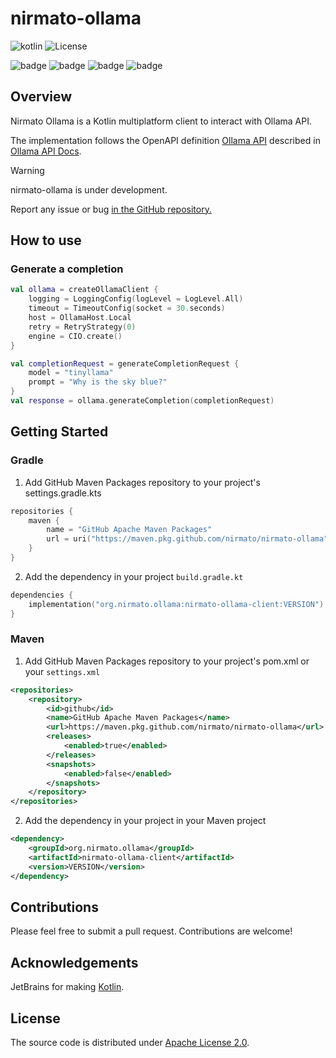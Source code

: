 # nirmato-ollama

![![kotlin](https://kotlinlang.org/)](https://img.shields.io/badge/kotlin--multiplatform-2.0.10-blue.svg?logo=kotlin) ![![License](https://github.com/nirmato/nirmato-ollama/blob/main/LICENSE.md)](https://img.shields.io/github/license/nirmato/nirmato-ollama)

![badge][badge-jvm] ![badge][badge-js] ![badge][badge-nodejs] ![badge][badge-wasm-js]

[badge-android]: http://img.shields.io/badge/-android-6EDB8D.svg?style=flat
[badge-jvm]: http://img.shields.io/badge/-jvm-DB413D.svg?style=flat
[badge-js]: http://img.shields.io/badge/-js-F8DB5D.svg?style=flat
[badge-nodejs]: https://img.shields.io/badge/-nodejs-68a063.svg?style=flat
[badge-wasm-js]: https://img.shields.io/badge/-wasm--js-306850.svg?style=flat
[badge-wasm]: https://img.shields.io/badge/-wasm-624FE8.svg?style=flat
[badge-linux]: http://img.shields.io/badge/-linux-2D3F6C.svg?style=flat
[badge-windows]: http://img.shields.io/badge/-windows-4D76CD.svg?style=flat
[badge-apple-silicon]: http://img.shields.io/badge/support-[AppleSilicon]-43BBFF.svg?style=flat
[badge-ios]: http://img.shields.io/badge/-ios-CDCDCD.svg?style=flat
[badge-mac]: http://img.shields.io/badge/-macos-111111.svg?style=flat
[badge-watchos]: http://img.shields.io/badge/-watchos-C0C0C0.svg?style=flat
[badge-tvos]: http://img.shields.io/badge/-tvos-808080.svg?style=flat

## Overview

Nirmato Ollama is a Kotlin multiplatform client to interact with Ollama API.

The implementation follows the OpenAPI definition [Ollama API](modules/nirmato-ollama-client/src/commonMain/oas/openapi.yaml) described in [Ollama API Docs](https://github.com/ollama/ollama/blob/main/docs/api.md).

> [!WARNING]
> nirmato-ollama is under development.
>
> Report any issue or bug <a href="/issues">in the GitHub repository.</a>
> 

## How to use

### Generate a completion

```kotlin
val ollama = createOllamaClient {
    logging = LoggingConfig(logLevel = LogLevel.All)
    timeout = TimeoutConfig(socket = 30.seconds)
    host = OllamaHost.Local
    retry = RetryStrategy(0)
    engine = CIO.create()
}

val completionRequest = generateCompletionRequest {
    model = "tinyllama"
    prompt = "Why is the sky blue?"
}
val response = ollama.generateCompletion(completionRequest)
```

## Getting Started

### Gradle

1. Add GitHub Maven Packages repository to your project's settings.gradle.kts

```kotlin
repositories {
    maven {
        name = "GitHub Apache Maven Packages"
        url = uri("https://maven.pkg.github.com/nirmato/nirmato-ollama")
    }
}
```

2. Add the dependency in your project `build.gradle.kt`
 
```kotlin
dependencies {
    implementation("org.nirmato.ollama:nirmato-ollama-client:VERSION")
}
```

### Maven

1. Add GitHub Maven Packages repository to your project's pom.xml or your `settings.xml`

```xml
<repositories>
    <repository>
        <id>github</id>
        <name>GitHub Apache Maven Packages</name>
        <url>https://maven.pkg.github.com/nirmato/nirmato-ollama</url>
        <releases>
            <enabled>true</enabled>
        </releases>
        <snapshots>
            <enabled>false</enabled>
        </snapshots>
    </repository>
</repositories>
```

2. Add the dependency in your project in your Maven project

```xml
<dependency>
    <groupId>org.nirmato.ollama</groupId>
    <artifactId>nirmato-ollama-client</artifactId>
    <version>VERSION</version>
</dependency>
```

## Contributions

Please feel free to submit a pull request. Contributions are welcome!

## Acknowledgements

JetBrains for making [Kotlin](https://kotlinlang.org).

## License

The source code is distributed under [Apache License 2.0](LICENSE.md).
